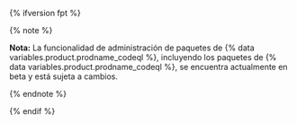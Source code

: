 {% ifversion fpt %}

{% note %}

**Nota:** La funcionalidad de administración de paquetes de {% data variables.product.prodname_codeql %}, incluyendo los paquetes de {% data variables.product.prodname_codeql %}, se encuentra actualmente en beta y está sujeta a cambios.

{% endnote %}

{% endif %}
